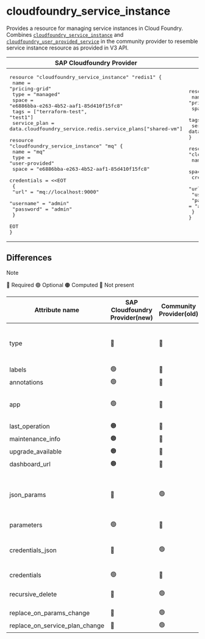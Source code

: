 # cloudfoundry_service_instance

Provides a resource for managing service instances in Cloud Foundry. Combines [`cloudfoundry_service_instance`](https://github.com/cloudfoundry-community/terraform-provider-cloudfoundry/blob/main/docs/resources/service_instance.md) and [`cloudfoundry_user_provided_service`](https://github.com/cloudfoundry-community/terraform-provider-cloudfoundry/blob/main/docs/resources/user_provided_service.md#cloudfoundry_user_provided_service) in the community provider to resemble service instance resource as provided in V3 API.

|  SAP Cloudfoundry Provider |Community Cloudfoundry Provider |
| -- | -- |
|  <pre>resource "cloudfoundry_service_instance" "redis1" {</br>  name         = "pricing-grid"</br>  type         = "managed"</br>  space        = "e6886bba-e263-4b52-aaf1-85d410f15fc8"</br>  tags         = ["terraform-test", "test1"]</br>  service_plan = data.cloudfoundry_service.redis.service_plans["shared-vm"]</br></br>resource "cloudfoundry_service_instance" "mq" {</br>  name        = "mq"</br>  type        = "user-provided"</br>  space       = "e6886bba-e263-4b52-aaf1-85d410f15fc8"</br>  credentials = <<EOT</br>  {</br>    "url" = "mq://localhost:9000"</br>    "username" = "admin"</br>    "password" = "admin"</br>  }</br>  EOT</br>}</br></pre> |<pre>resource "cloudfoundry_service_instance" "redis1" {</br>  name         = "pricing-grid"</br>  space        = "e6886bba-e263-4b52-aaf1-85d410f15fc8"</br>  tags         = ["terraform-test", "test1"]</br>  service_plan = data.cloudfoundry_service.redis.service_plans["shared-vm"]</br>}</br></br>resource "cloudfoundry_user_provided_service" "mq" {</br>  name = "mq-server"</br>  space = "e6886bba-e263-4b52-aaf1-85d410f15fc8"</br>  credentials = {</br>    "url" = "mq://localhost:9000"</br>    "username" = "admin"</br>    "password" = "admin"</br>  }</br>}</br></pre> |

## Differences
> [!NOTE]  
> 🔵 Required  🟢 Optional 🟠 Computed  🔴 Not present

| Attribute name|  SAP Cloudfoundry Provider(new)|  Community Provider(old) | Description
|---| ---| ---| ---| 
|type|  🔵| 🔴 | Need to specify whether instance is of type managed or user-provided
|labels |  🟢 |🔴| 
|annotations |  🟢 |🔴| 
|app |  🟢 |🔴| App GUID needs to be specified if `type` binding is `app`
|last_operation|  🟠 | 🔴  | 
|maintenance_info|  🟠 | 🔴  | 
|upgrade_available|  🟠 | 🔴  | 
|dashboard_url|  🟠 | 🔴  | 
|json_params|  🔴 | 🟢  |  `json_params` has been changed to `parameters`  to maintain conformity with V3 API
|parameters| 🟢| 🔴  |
|credentials_json|  🔴| 🟢  |  `credentials_json` Functionality can be achieved by `credentials ` attribute
|credentials|  🟢| 🔴  | 
|recursive_delete | 🔴  | 🟢| V3 API by default follows recursive deletion.
|replace_on_params_change  | 🔴  | 🟢| 
|replace_on_service_plan_change | 🔴  | 🟢| 